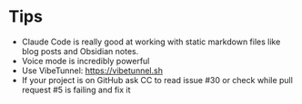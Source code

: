 # Tips

- Claude Code is really good at working with static markdown files like blog posts and Obsidian notes.
- Voice mode is incredibly powerful
- Use VibeTunnel: https://vibetunnel.sh 
- If your project is on GitHub ask CC to read issue #30 or check while pull request #5 is failing and fix it
